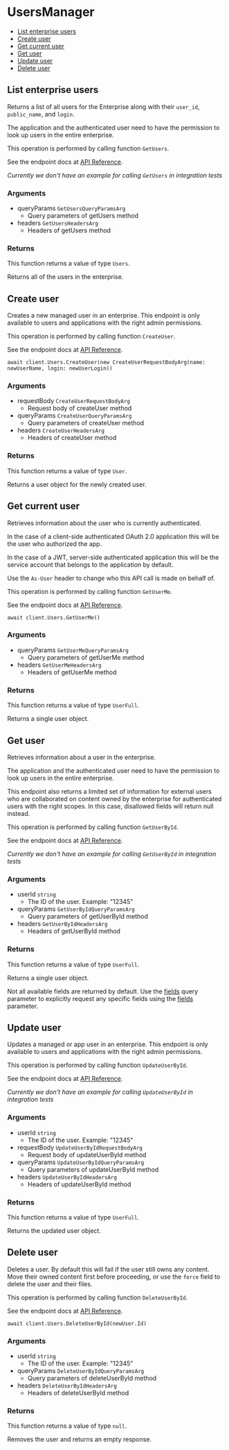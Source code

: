 # UsersManager


- [List enterprise users](#list-enterprise-users)
- [Create user](#create-user)
- [Get current user](#get-current-user)
- [Get user](#get-user)
- [Update user](#update-user)
- [Delete user](#delete-user)

## List enterprise users

Returns a list of all users for the Enterprise along with their `user_id`,
`public_name`, and `login`.

The application and the authenticated user need to
have the permission to look up users in the entire
enterprise.

This operation is performed by calling function `GetUsers`.

See the endpoint docs at
[API Reference](https://developer.box.com/reference/get-users/).

*Currently we don't have an example for calling `GetUsers` in integration tests*

### Arguments

- queryParams `GetUsersQueryParamsArg`
  - Query parameters of getUsers method
- headers `GetUsersHeadersArg`
  - Headers of getUsers method


### Returns

This function returns a value of type `Users`.

Returns all of the users in the enterprise.


## Create user

Creates a new managed user in an enterprise. This endpoint
is only available to users and applications with the right
admin permissions.

This operation is performed by calling function `CreateUser`.

See the endpoint docs at
[API Reference](https://developer.box.com/reference/post-users/).

<!-- sample post_users -->
```
await client.Users.CreateUser(new CreateUserRequestBodyArg(name: newUserName, login: newUserLogin))
```

### Arguments

- requestBody `CreateUserRequestBodyArg`
  - Request body of createUser method
- queryParams `CreateUserQueryParamsArg`
  - Query parameters of createUser method
- headers `CreateUserHeadersArg`
  - Headers of createUser method


### Returns

This function returns a value of type `User`.

Returns a user object for the newly created user.


## Get current user

Retrieves information about the user who is currently authenticated.

In the case of a client-side authenticated OAuth 2.0 application
this will be the user who authorized the app.

In the case of a JWT, server-side authenticated application
this will be the service account that belongs to the application
by default.

Use the `As-User` header to change who this API call is made on behalf of.

This operation is performed by calling function `GetUserMe`.

See the endpoint docs at
[API Reference](https://developer.box.com/reference/get-users-me/).

<!-- sample get_users_me -->
```
await client.Users.GetUserMe()
```

### Arguments

- queryParams `GetUserMeQueryParamsArg`
  - Query parameters of getUserMe method
- headers `GetUserMeHeadersArg`
  - Headers of getUserMe method


### Returns

This function returns a value of type `UserFull`.

Returns a single user object.


## Get user

Retrieves information about a user in the enterprise.

The application and the authenticated user need to
have the permission to look up users in the entire
enterprise.

This endpoint also returns a limited set of information
for external users who are collaborated on content
owned by the enterprise for authenticated users with the
right scopes. In this case, disallowed fields will return
null instead.

This operation is performed by calling function `GetUserById`.

See the endpoint docs at
[API Reference](https://developer.box.com/reference/get-users-id/).

*Currently we don't have an example for calling `GetUserById` in integration tests*

### Arguments

- userId `string`
  - The ID of the user. Example: "12345"
- queryParams `GetUserByIdQueryParamsArg`
  - Query parameters of getUserById method
- headers `GetUserByIdHeadersArg`
  - Headers of getUserById method


### Returns

This function returns a value of type `UserFull`.

Returns a single user object.

Not all available fields are returned by default. Use the
[fields](#param-fields) query parameter to explicitly request
any specific fields using the [fields](#get-users-id--request--fields)
parameter.


## Update user

Updates a managed or app user in an enterprise. This endpoint
is only available to users and applications with the right
admin permissions.

This operation is performed by calling function `UpdateUserById`.

See the endpoint docs at
[API Reference](https://developer.box.com/reference/put-users-id/).

*Currently we don't have an example for calling `UpdateUserById` in integration tests*

### Arguments

- userId `string`
  - The ID of the user. Example: "12345"
- requestBody `UpdateUserByIdRequestBodyArg`
  - Request body of updateUserById method
- queryParams `UpdateUserByIdQueryParamsArg`
  - Query parameters of updateUserById method
- headers `UpdateUserByIdHeadersArg`
  - Headers of updateUserById method


### Returns

This function returns a value of type `UserFull`.

Returns the updated user object.


## Delete user

Deletes a user. By default this will fail if the user
still owns any content. Move their owned content first
before proceeding, or use the `force` field to delete
the user and their files.

This operation is performed by calling function `DeleteUserById`.

See the endpoint docs at
[API Reference](https://developer.box.com/reference/delete-users-id/).

<!-- sample delete_users_id -->
```
await client.Users.DeleteUserById(newUser.Id)
```

### Arguments

- userId `string`
  - The ID of the user. Example: "12345"
- queryParams `DeleteUserByIdQueryParamsArg`
  - Query parameters of deleteUserById method
- headers `DeleteUserByIdHeadersArg`
  - Headers of deleteUserById method


### Returns

This function returns a value of type `null`.

Removes the user and returns an empty response.


